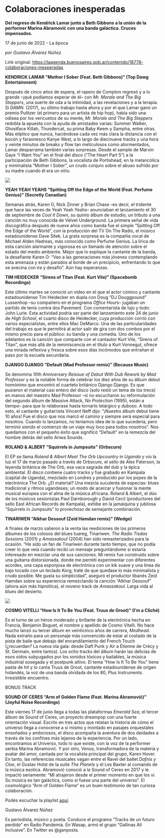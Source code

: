 # Colaboraciones inesperadas

**Del regreso de Kendrick Lamar junto a Beth Gibbons a la unión de la performer Marina Abramović con una banda galáctica. Cruces impensados.**

17 de junio de 2022 - La época

_por Gustavo Álvarez Núñez_

Link original: https://laagenda.buenosaires.gob.ar/contenido/18778-colaboraciones-inesperadas



**KENDRICK LAMAR “Mother I Sober (Feat. Beth Gibbons)” (Top Dawg Entertainment)**




Después de cinco años de espera, el rapero de Compton regresó y a lo grande –¡qué podíamos esperar de él– con *Mr. Morale and The Big Steppers*, una suerte de oda a la intimidad, a las revelaciones y a la terapia. Si *DAMN.* (2017), su último trabajo hasta ahora y por el que Lamar ganó un premio Pulitzer (el primero para un artista de hip hop), había sido una odisea por los vericuetos de su mente, *Mr. Morale and The Big Steppers* redobla la apuesta con la ayuda de amistades varias: Summer Walker, Ghostface Killah, Thundercat, su prima Baby Keem y Sampha, entre otras. Más elíptico que nunca, haciéndose cada vez más clara la distancia con el bocón y faraonesco Kanye West, a lo largo de diecinueve tracks y una hora y veinte minutos de breaks y flow tan meticulosos como atormentados, Lamar desparrama también varias sorpresas. Desde el sample de Marvin Gaye “I Want You” en el final del disco (“The Heart Part 5”) a la participación de Beth Gibbons, la vocalista de Portishead, en la melancólica y minimalista “Mother I Sober”, un crudo conjuro sobre el abuso sufrido por su madre cuando él era un niño.




[![](https://img.youtube.com/vi/Vo89NfFYKKI/0.jpg)](https://www.youtube.com/watch?v=Vo89NfFYKKI)




**YEAH YEAH YEAHS “Spitting Off the Edge of the World (Feat. Perfume Genius)” (Secretly Canadian)**




Semanas atrás, Karen O, Nick Zinner y Brian Chase –es decir, el tridente que hace las veces de Yeah Yeah Yeahs– anunciaban el lanzamiento el 30 de septiembre de *Cool It Down*, su quinto álbum de estudio; un tributo a una canción no muy conocida de Velvet Underground. La primera señal de vida discográfica después de nueve años como banda fue el simple “Spitting Off the Edge of the World”, con la producción del TV On The Radio, el músico estadounidense Dave Sitek. La grata sorpresa es la compañía vocal de Michael Alden Hadreas, más conocido como Perfume Genius. La lírica de esta canción alarmante y vigorosa es un llamado de atención sobre el estado del medio ambiente. Mejor que lo explique la cantante de la banda, la desafiante Karen O: “Veo a las generaciones más jóvenes contemplando esta amenaza y están parados al borde de un precipicio, enfrentando lo que se avecina con ira y desafío”. Aún hay esperanzas.




**TIM HEIDECKER** **“Sirens of Titan (Feat. Kurt Vile)” (Spacebomb Recordings)**




Este último martes se conoció un video en el que el actor cómico y cantante estadounidense Tim Heidecker en dupla con Doug “DJ Douggpound” Lussenhop –su compañero en el programa *Office Hours*– jugaban un partido de tenis contra dos Pavement. Con comentarista de lujo y todo: John Lurie. Esta actividad podría ser parte del lanzamiento este 24 de junio de *High School*, el cuarto disco de Heidecker, cuya producción corrió con varios especialistas, entre ellos Mac DeMarco. Una de las particularidades del trabajo es que le permitirá al actor salir de gira con dos combos por el mismo precio para el público: su banda y una comedia. Uno de los adelantos es la canción que comparte con el cantautor Kurt Vile, “Sirens of Titan”, que más allá de la reminiscencia en el título a Kurt Vonnegut, ofrece una mirada reflexiva y fresca sobre esos días incómodos que entrañan el paso por la escuela secundaria.




**DJANGO DJANGO “Default (Mad Professor remix)” (Because Music)**




Se denomina *10th Anniversary Reissue of Debut With Dub Rework by Mad Professor* y es la notable forma de celebrar los diez años de su álbum debut homónimo que encontró el cuarteto británico Django Django. Es que pusieron el material casi entero del disco (solo restó un tema de los trece) en manos del maestro Mad Professor –si no escucharon su reformulación del segundo álbum de Massive Attack, *No Protection* (1995), están a tiempo– para que lo relaborase hasta tornarlo letárgico y duboso. A todo esto, el cantante y guitarrista Vincent Neff dijo: “¡Nuestro álbum debut tiene 10 años! Fue el disco que nos marcó el camino y siempre será especial para nosotros. Cuando lo lanzamos, no teníamos idea de lo que sucedería, pero terminó siendo el comienzo de un viaje muy loco para todos nosotros”. Nos quedamos con el pequeño éxito que significó “Default” en la remezcla del hombre detrás del sello Ariwa Sounds.




**ROLAND & ALBERT “Squirrels in Jumpsuits” (Orbscure)**




El EP se llama *Roland & Albert Meet The Orb Upcountry in Uganda* y vio la luz el 17 de marzo pasado a través de Orbscure, el sello de Alex Paterson, la leyenda británica de The Orb, esa vaca sagrada del dub y la épica ambiental. El disco contiene cuatro tracks y fue grabado en Kampala (capital de Uganda), mezclado en Londres y producido por los popes de la electrónica The Orb. ¿El material? Una mezcla suculenta de especias: blues tradicional y ritmos ugandeses; un modo de acercar y fusionar la mente musical europea con el alma de la música africana. Roland & Albert, el dúo de los músicos sesionistas Paul Darnborough y David Cecil (productores del sello East African Records de Kampala), exhibe en la jamaiquina y jubilosa “Squirrels in Jumpsuits” lo provechoso de semejante combinación.




**TINARIWEN “Alkhar Dessouf (Zeid Hamdan remix)” (Wedge)**




A finales de marzo salieron a la venta las reediciones de los primeros álbumes de los colosos del blues tuareg, Tinariwen. *The Radio Tisdas Sessions* (2001) y *Amassakoul* (2004) han sido remasterizados para la ocasión. “He sido un fan de Tinariwen durante tanto tiempo, que no podía creer lo que veía cuando recibí un mensaje preguntándome si estaría interesado en mezclar una de sus canciones. Mi remix fue construido sobre una guitarra distorsionada, donde me permití experimentar con diferentes acordes, una capa esponjosa de electrónica con un kik suave y una línea de bajo tocado con un teclado Korg; traté de que quedase lo más minimalista y crudo posible. Me gusta su simplicidad”, aseguró el productor libanés Zeid Hamdan sobre su experiencia remezclando la canción “Alkhar Dessouf” (ahora aún más hipnótica), el noveno track de *Amassakoul*. Larga vida al blues del desierto.




[![](https://img.youtube.com/vi/qXbItQt0b0Q/0.jpg)](https://www.youtube.com/watch?v=qXbItQt0b0Q)




**COSMO VITELLI “How Is It To Be You (Feat. Truus de Groot)” (I’m a Cliché)**




Es el turno de un héroe moderado y brillante de la electrónica hecha en Francia, Benjamin Boguet, el nombre y apellido de Cosmo Vitelli. No hace mucho lanzó su tercer álbum en veinticinco años de carrera, *Medhead*. Nada extraño para un personaje más convencido de estar al costado de la pista de baile que debajo del encandilamiento del French Touch (¿recuerdan? La nueva ola gala: desde Daft Punk y Air a Étienne de Crécy y St. Germain, entre tantos). Los ocho tracks del álbum harán las delicias de esos oídos subyugados por los sonidos tóxicos y bailables, la música industrial sosegada y el postpunk altivo. El tema “How Is It To Be You” tiene pasta de hit y lo canta Truus de Groot, cantante estadounidense de origen holandés, la voz de una banda olvidada de los 80, Plus Instruments. Irresistible encuentro.




BONUS TRACK




**SOUND OF CERES “Arm of Golden Flame (Feat. Marina Abramović)” (Joyful Noise Recordings)**




Este viernes 17 de junio llega a todas las plataformas *Emerald Sea*, el tercer álbum de Sound of Ceres, un proyecto dreampop con una fuerte orientación visual. Escrito en tres actos que relatan la historia de cómo el universo llega a conocerse a sí mismo y montado en pasajes orquestales ensoñados y ambiciosos, el disco acompaña la aventura de dos deidades a través de los confines más lejanos de la experiencia. Por un lado, encontramos al Universo, todo lo que existe, con la voz de la performer serbia Marina Abramović. Y por otro, Venus, transformadora de la materia y avatar del amor, cantada por la vocalista principal del grupo, Karen Hover. En tanto, las referencias musicales vagan entre el Ravel del ballet *Dafnis y Cloe*, el Gustav Holst de la suite *The Planets* y el Les Baxter al comando de la música exotica. Abramović conoció a la Sound of Ceres en 2017 y le impactó seriamente: “Mi atrajeron desde el primer momento en que los vi. Su música es tan galáctica, como si fuese una parte del universo”. El cosmológico “Arm of Golden Flame” es un buen testimonio de tan curiosa colaboración.




Podés escuchar la playlist [aquí](https://open.spotify.com/embed/playlist/70yA42Jv8PT58BFjrlLnuP?utm_source=generator).




Gustavo Álvarez Núñez




Es periodista, músico y poeta. Conduce el programa “Tracks de un futuro perdido” en Radio Pandemia. En Wasap, armó el grupo “Gallinas All Inclusive”. En Twitter es @ganposta.



